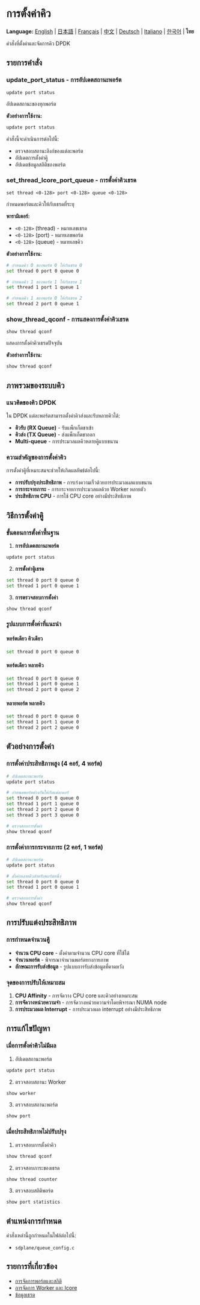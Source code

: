 # การตั้งค่าคิว

**Language:** [English](../en/queue-configuration.md) | [日本語](../ja/queue-configuration.md) | [Français](../fr/queue-configuration.md) | [中文](../zh/queue-configuration.md) | [Deutsch](../de/queue-configuration.md) | [Italiano](../it/queue-configuration.md) | [한국어](../ko/queue-configuration.md) | **ไทย**

คำสั่งที่ตั้งค่าและจัดการคิว DPDK

## รายการคำสั่ง

### update_port_status - การอัปเดตสถานะพอร์ต
```
update port status
```

อัปเดตสถานะของทุกพอร์ต

**ตัวอย่างการใช้งาน:**
```bash
update port status
```

คำสั่งนี้จะดำเนินการต่อไปนี้:
- ตรวจสอบสถานะลิงก์ของแต่ละพอร์ต
- อัปเดตการตั้งค่าคิู
- อัปเดตข้อมูลสถิติของพอร์ต

### set_thread_lcore_port_queue - การตั้งค่าคิวเธรด
```
set thread <0-128> port <0-128> queue <0-128>
```

กำหนดพอร์ตและคิวให้กับเธรดที่ระบุ

**พารามิเตอร์:**
- `<0-128>` (thread) - หมายเลขเธรด
- `<0-128>` (port) - หมายเลขพอร์ต
- `<0-128>` (queue) - หมายเลขคิว

**ตัวอย่างการใช้งาน:**
```bash
# กำหนดคิว 0 ของพอร์ต 0 ให้กับเธรด 0
set thread 0 port 0 queue 0

# กำหนดคิว 1 ของพอร์ต 1 ให้กับเธรด 1
set thread 1 port 1 queue 1

# กำหนดคิว 1 ของพอร์ต 0 ให้กับเธรด 2
set thread 2 port 0 queue 1
```

### show_thread_qconf - การแสดงการตั้งค่าคิวเธรด
```
show thread qconf
```

แสดงการตั้งค่าคิวเธรดปัจจุบัน

**ตัวอย่างการใช้งาน:**
```bash
show thread qconf
```

## ภาพรวมของระบบคิว

### แนวคิดของคิว DPDK
ใน DPDK แต่ละพอร์ตสามารถตั้งค่าคิวส่งและรับหลายคิวได้:

- **คิวรับ (RX Queue)** - รับแพ็กเก็ตขาเข้า
- **คิวส่ง (TX Queue)** - ส่งแพ็กเก็ตขาออก
- **Multi-queue** - การประมวลผลคิวหลายคิูแบบขนาน

### ความสำคัญของการตั้งค่าคิว
การตั้งค่าคิูที่เหมาะสมจะช่วยให้เกิดผลลัพธ์ต่อไปนี้:
- **การปรับปรุงประสิทธิภาพ** - การเร่งความเร็วด้วยการประมวลผลแบบขนาน
- **การกระจายภาระ** - การกระจายการประมวลผลด้วย Worker หลายตัว
- **ประสิทธิภาพ CPU** - การใช้ CPU core อย่างมีประสิทธิภาพ

## วิธีการตั้งค่าคิู

### ขั้นตอนการตั้งค่าพื้นฐาน
1. **การอัปเดตสถานะพอร์ต**
```bash
update port status
```

2. **การตั้งค่าคิูเธรด**
```bash
set thread 0 port 0 queue 0
set thread 1 port 0 queue 1
```

3. **การตรวจสอบการตั้งค่า**
```bash
show thread qconf
```

### รูปแบบการตั้งค่าที่แนะนำ

#### พอร์ตเดียว คิวเดียว
```bash
set thread 0 port 0 queue 0
```

#### พอร์ตเดียว หลายคิว
```bash
set thread 0 port 0 queue 0
set thread 1 port 0 queue 1
set thread 2 port 0 queue 2
```

#### หลายพอร์ต หลายคิว
```bash
set thread 0 port 0 queue 0
set thread 1 port 1 queue 0
set thread 2 port 2 queue 0
```

## ตัวอย่างการตั้งค่า

### การตั้งค่าประสิทธิภาพสูง (4 คอร์, 4 พอร์ต)
```bash
# อัปเดตสถานะพอร์ต
update port status

# กำหนดพอร์ตต่างกันให้กับแต่ละคอร์
set thread 0 port 0 queue 0
set thread 1 port 1 queue 0
set thread 2 port 2 queue 0
set thread 3 port 3 queue 0

# ตรวจสอบการตั้งค่า
show thread qconf
```

### การตั้งค่าการกระจายภาระ (2 คอร์, 1 พอร์ต)
```bash
# อัปเดตสถานะพอร์ต
update port status

# ตั้งค่าหลายคิวสำหรับพอร์ตหนึ่ง
set thread 0 port 0 queue 0
set thread 1 port 0 queue 1

# ตรวจสอบการตั้งค่า
show thread qconf
```

## การปรับแต่งประสิทธิภาพ

### การกำหนดจำนวนคิู
- **จำนวน CPU core** - ตั้งค่าตามจำนวน CPU core ที่ใช้ได้
- **จำนวนพอร์ต** - พิจารณาจำนวนพอร์ตทางกายภาพ
- **ลักษณะการรับส่งข้อมูล** - รูปแบบการรับส่งข้อมูลที่คาดหวัง

### จุดของการปรับให้เหมาะสม
1. **CPU Affinity** - การจัดวาง CPU core และคิวอย่างเหมาะสม
2. **การจัดวางหน่วยความจำ** - การจัดวางหน่วยความจำโดยพิจารณา NUMA node
3. **การประมวลผล Interrupt** - การประมวลผล interrupt อย่างมีประสิทธิภาพ

## การแก้ไขปัญหา

### เมื่อการตั้งค่าคิวไม่มีผล
1. อัปเดตสถานะพอร์ต
```bash
update port status
```

2. ตรวจสอบสถานะ Worker
```bash
show worker
```

3. ตรวจสอบสถานะพอร์ต
```bash
show port
```

### เมื่อประสิทธิภาพไม่ปรับปรุง
1. ตรวจสอบการตั้งค่าคิว
```bash
show thread qconf
```

2. ตรวจสอบภาระของเธรด
```bash
show thread counter
```

3. ตรวจสอบสถิติพอร์ต
```bash
show port statistics
```

## ตำแหน่งการกำหนด

คำสั่งเหล่านี้ถูกกำหนดในไฟล์ต่อไปนี้:
- `sdplane/queue_config.c`

## รายการที่เกี่ยวข้อง

- [การจัดการพอร์ตและสถิติ](port-management.md)
- [การจัดการ Worker และ lcore](worker-lcore-thread-management.md)
- [ข้อมูลเธรด](worker-lcore-thread-management.md)